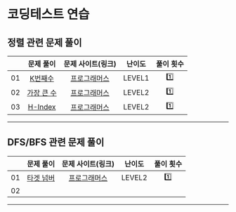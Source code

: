 # 코딩테스트 연습


## 정렬 관련 문제 풀이
|    |          문제 풀이         |  문제 사이트(링크)  |     난이도    |    풀이 횟수   | 
|:--:|:--------------------------:|:-------------------:|:--------------:|:--------------:|
| 01 |   [K번째수](./01_K번째수.py)    | [프로그래머스](https://school.programmers.co.kr/learn/courses/30/lessons/42748)| LEVEL1 |  1️⃣  |
| 02 | [가장 큰 수](./02_가장_큰_수.py) | [프로그래머스](https://school.programmers.co.kr/learn/courses/30/lessons/42746)| LEVEL2 | 1️⃣ |
| 03 | [H-Index](./03_H-Index.py) | [프로그래머스](https://school.programmers.co.kr/learn/courses/30/lessons/42747)| LEVEL2 | 1️⃣ |

<hr>

## DFS/BFS 관련 문제 풀이
|    |          문제 풀이         |  문제 사이트(링크)  |     난이도    |    풀이 횟수   | 
|:--:|:--------------------------:|:-------------------:|:--------------:|:--------------:|
| 01 |   [타겟 넘버](./01_타겟_넘버.py)    | [프로그래머스](https://school.programmers.co.kr/learn/courses/30/lessons/43165)| LEVEL2 |  1️⃣  |
| 02 |

<hr>

